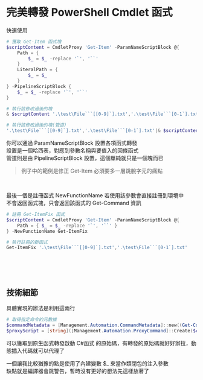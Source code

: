 完美轉發 PowerShell Cmdlet 函式
===

快速使用

```ps1
# 獲取 Get-Item 函式塊
$scriptContent = CmdletProxy 'Get-Item' -ParamNameScriptBlock @{
    Path = {
        $_ = $_ -replace '`', '``'
    }
    LiteralPath = {
        $_ = $_
    }
} -PipelineScriptBlock {
    $_ = $_ -replace '`', '``'
}

# 執行該修改過後的塊
& $scriptContent '.\test\File```[[0-9]`].txt','.\test\File```[0-1`].txt'

# 執行該修改過後的塊(管道)
'.\test\File```[[0-9]`].txt','.\test\File```[0-1`].txt'|& $scriptContent

```

你可以通過 ParamNameScriptBlock 設置各項函式轉發  
設置是一個哈西表，對應到參數名稱與要值入的回條函式  
管道則是由 PipelineScriptBlock 設置，這個單純就只是一個塊而已  

> 例子中的範例是修正 Get-Item 必須要多一層跳脫字元的痛點

<br>

最後一個是註冊函式 NewFunctionName 若使用該參數會直接註冊到環境中  
不會返回函式塊，只會返回該函式的 Get-Command 資訊  

```ps1
# 註冊 Get-ItemFix 函式
$scriptContent = CmdletProxy 'Get-Item' -ParamNameScriptBlock @{
    Path = { $_ = $_ -replace '`', '``' }
} -NewFunctionName Get-ItemFix

# 執行註冊的新函式
Get-ItemFix '.\test\File```[[0-9]`].txt','.\test\File```[0-1`].txt'

```



<br><br><br>

## 技術細節
具體實現的辦法是利用這兩行  

```ps1
# 取得指定命令的元數據
$commandMetadata = [Management.Automation.CommandMetadata]::new((Get-Command $CmdletName))
$proxyScript = [string]([Management.Automation.ProxyCommand]::Create($commandMetadata))
```

可以獲取到原生函式轉發啟動 C#函式 的原始碼，有轉發的原始碼就好好辦拉，動態插入代碼就可以代理了  

一個讓我比較猶豫的點是使用了內建變數 $_ 來當作類閉包的注入參數  
缺點就是編譯器會跳警告，暫時沒有更好的想法先這樣放著了  

